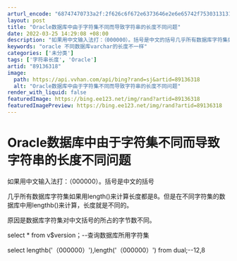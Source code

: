 ```yaml
---
arturl_encode: "68747470733a2f:2f626c6f672e6373646e2e6e65742f75303131313033343732:2f61727469636c652f64657461696c732f3839313336333138"
layout: post
title: "Oracle数据库中由于字符集不同而导致字符串的长度不同问题"
date: 2022-03-25 14:29:08 +08:00
description: "如果用中文输入法打：（000000）。括号是中文的括号几乎所有数据库字符集如果用length()来计"
keywords: "oracle 不同数据库varchar的长度不一样"
categories: ['未分类']
tags: ['字符串长度', 'Oracle']
artid: "89136318"
image:
  path: https://api.vvhan.com/api/bing?rand=sj&artid=89136318
  alt: "Oracle数据库中由于字符集不同而导致字符串的长度不同问题"
render_with_liquid: false
featuredImage: https://bing.ee123.net/img/rand?artid=89136318
featuredImagePreview: https://bing.ee123.net/img/rand?artid=89136318
---
```


# Oracle数据库中由于字符集不同而导致字符串的长度不同问题

如果用中文输入法打：（000000）。括号是中文的括号

几乎所有数据库字符集如果用length()来计算长度都是8。但是在不同字符集的数据库中用lengthb()来计算，长度就是不同的。

原因是数据库字符集对中文括号的所占的字节数不同。

select * from v$version；--查询数据库所用字符集

select lengthb('（000000）'),length('（000000）') from dual;--12,8